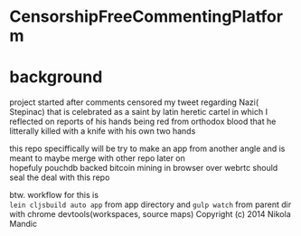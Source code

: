 # CensorshipFreeCommentingPlatform
# background
project started after comments censored my tweet regarding Nazi( Stepinac) that is celebrated as a saint by latin heretic cartel in which I reflected on reports of his hands being red from orthodox blood that he litterally killed with a knife with his own two hands      

this repo speciffically will be try to make an app from another angle and is meant to maybe merge with other repo later on    
hopefuly pouchdb backed bitcoin mining in browser over webrtc should seal the deal with this repo

btw. workflow for this is     
`lein cljsbuild auto app` from app directory
and `gulp watch` from parent dir with chrome devtools(workspaces, source maps)
Copyright (c) 2014 Nikola Mandic
